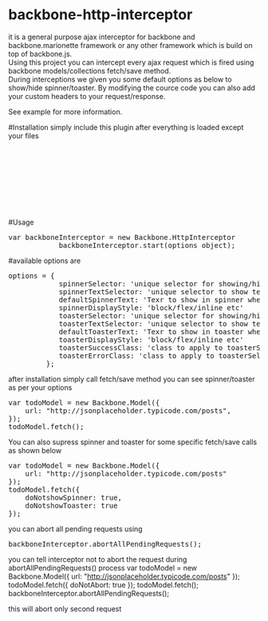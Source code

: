 # backbone-http-interceptor
it is a general purpose ajax interceptor for backbone and backbone.marionette framework or any other framework which is build on top of backbone.js.<br/>
Using this project you can intercept every ajax request which is fired using backbone models/collections fetch/save method.<br/>
During interceptions we given you some default options as below to show/hide spinner/toaster. By modifying the cource code you can also add your custom headers to your request/response.<br/>

See example for more information.

#Installation
simply include this plugin after everything is loaded except your files
<pre>
<script src="https://code.jquery.com/jquery-3.1.1.js"></script>
<script src="https://cdnjs.cloudflare.com/ajax/libs/underscore.js/1.8.3/underscore.js"></script>
<script src="https://cdnjs.cloudflare.com/ajax/libs/backbone.js/1.3.3/backbone.js"></script>
<script src="http://rawgit.com/nikhil-001mehta/backbone-http-interceptor/master/release/backbone.httpInterceptor.min.js"></script>
</pre>
<your files here afterwards> 

#Usage
<pre>
var backboneInterceptor = new Backbone.HttpInterceptor
			backboneInterceptor.start(options object);
</pre>

#available options are
<pre>
options = {
			spinnerSelector: 'unique selector for showing/hiding the spinner during ajax request is in progress',
			spinnerTextSelector: 'unique selector to show text in spinner i.e. saving/loading/processing etc',
			defaultSpinnerText: 'Texr to show in spinner when nothing is paased in options to backbone.fetch/backbone.save'
			spinnerDisplayStyle: 'block/flex/inline etc'
			toasterSelector: 'unique selector for showing/hiding the spinner after ajax request is processed',
			toasterTextSelector: 'unique selector to show text in toaster',
			defaultToasterText: 'Texr to show in toaster when nothing is paased in options to backbone.fetch/backbone.save'
			toasterDisplayStyle: 'block/flex/inline etc'
			toasterSuccessClass: 'class to apply to toasterSelector when ajax request is succeeds',
			toasterErrorClass: 'class to apply to toasterSelector when ajax request is fails',
		 };
</pre>

after installation simply call fetch/save method you can see spinner/toaster as per your options
<pre>
var todoModel = new Backbone.Model({
	url: "http://jsonplaceholder.typicode.com/posts",
});
todoModel.fetch();
</pre>

You can also supress spinner and toaster for some specific fetch/save calls as shown below
<pre>
var todoModel = new Backbone.Model({
	url: "http://jsonplaceholder.typicode.com/posts"
});
todoModel.fetch({
	doNotshowSpinner: true,
	doNotshowToaster: true
});
</pre>
you can abort all pending requests using
<pre>
backboneInterceptor.abortAllPendingRequests();
</pre>

you can tell interceptor not to abort the request during abortAllPendingRequests() process 
var todoModel = new Backbone.Model({
	url: "http://jsonplaceholder.typicode.com/posts"
});
todoModel.fetch({
	doNotAbort: true
});
todoModel.fetch();
backboneInterceptor.abortAllPendingRequests();

this will abort only second request

